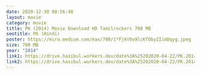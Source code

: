 ```yaml
---
date: 2020-12-30 08:56:48
layout: movie
category: movie
title: PK (2014) Movie Download HD Tamilrockers 700 MB
seotitle: PK (Hindi)
poster: https://miro.medium.com/max/780/1*FjkV9a9lcKTObyZIimDqyg.jpeg
size: 700 MB
year: "2014"
link1: https://drive.hasibul.workers.dev/date%3A%25202020-04-22/PK.2014.Hindi.720p.BluRay.x265.HEVC.700MB.ShAaNiG.mkv
link2: https://drive.hasibul.workers.dev/date%3A%25202020-04-22/PK.2014.Hindi.720p.BluRay.x265.HEVC.700MB.ShAaNiG.mkv
---
```

